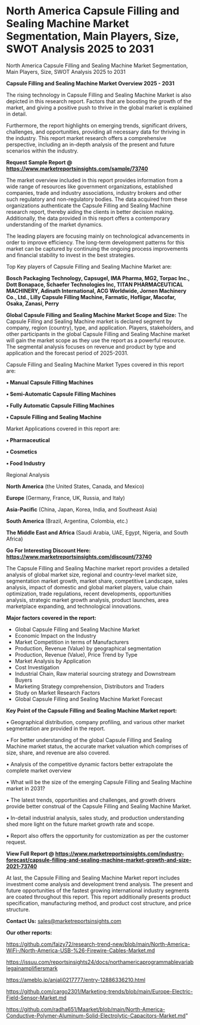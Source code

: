 # North America Capsule Filling and Sealing Machine Market Segmentation, Main Players, Size, SWOT Analysis 2025 to 2031
North America Capsule Filling and Sealing Machine Market Segmentation, Main Players, Size, SWOT Analysis 2025 to 2031

<Strong> Capsule Filling and Sealing Machine Market Overview 2025 - 2031</strong>

The rising technology in Capsule Filling and Sealing Machine Market is also depicted in this research report. Factors that are boosting the growth of the market, and giving a positive push to thrive in the global market is explained in detail.

Furthermore, the report highlights on emerging trends, significant drivers, challenges, and opportunities, providing all necessary data for thriving in the industry. This report market research offers a comprehensive perspective, including an in-depth analysis of the present and future scenarios within the industry.

<strong>Request Sample Report @ <a href=https://www.marketreportsinsights.com/sample/73740>https://www.marketreportsinsights.com/sample/73740</a></strong>

The market overview included in this report provides information from a wide range of resources like government organizations, established companies, trade and industry associations, industry brokers and other such regulatory and non-regulatory bodies. The data acquired from these organizations authenticate the Capsule Filling and Sealing Machine research report, thereby aiding the clients in better decision making. Additionally, the data provided in this report offers a contemporary understanding of the market dynamics.

The leading players are focusing mainly on technological advancements in order to improve efficiency. The long-term development patterns for this market can be captured by continuing the ongoing process improvements and financial stability to invest in the best strategies.

Top Key players of Capsule Filling and Sealing Machine Market are:

<strong>Bosch Packaging Technology, Capsugel, IMA Pharma, MG2, Torpac Inc., Dott Bonapace, Schaefer Technologies Inc, TITAN PHARMACEUTICAL MACHINERY, Adinath International, ACG Worldwide, Jornen Machinery Co., Ltd., Lilly Capsule Filling Machine, Farmatic, Hofligar, Macofar, Osaka, Zanasi, Perry</strong>

<strong><b>Global Capsule Filling and Sealing Machine Market Scope and Size:</b></strong>
The Capsule Filling and Sealing Machine market is declared segment by company, region (country), type, and application. Players, stakeholders, and other participants in the global Capsule Filling and Sealing Machine market will gain the market scope as they use the report as a powerful resource. The segmental analysis focuses on revenue and product by type and application and the forecast period of 2025-2031.

Capsule Filling and Sealing Machine Market Types covered in this report are:

<strong>• Manual Capsule Filling Machines

• Semi-Automatic Capsule Filling Machines

• Fully Automatic Capsule Filling Machines

• Capsule Filling and Sealing Machine</strong>

Market Applications covered in this report are:

<strong>• Pharmaceutical

• Cosmetics

• Food Industry</strong> 

Regional Analysis

<strong>North America</strong> (the United States, Canada, and Mexico)

<strong>Europe</strong> (Germany, France, UK, Russia, and Italy)

<strong>Asia-Pacific</strong> (China, Japan, Korea, India, and Southeast Asia)

<strong>South America</strong> (Brazil, Argentina, Colombia, etc.)

<strong>The Middle East and Africa</strong> (Saudi Arabia, UAE, Egypt, Nigeria, and South Africa)

<strong>Go For Interesting Discount Here: <a href=https://www.marketreportsinsights.com/discount/73740>https://www.marketreportsinsights.com/discount/73740</a></strong>

The Capsule Filling and Sealing Machine market report provides a detailed analysis of global market size, regional and country-level market size, segmentation market growth, market share, competitive Landscape, sales analysis, impact of domestic and global market players, value chain optimization, trade regulations, recent developments, opportunities analysis, strategic market growth analysis, product launches, area marketplace expanding, and technological innovations.

<strong><b>Major factors covered in the report:</b></strong>
<ul>
  <li>Global Capsule Filling and Sealing Machine Market </li>
  <li>Economic Impact on the Industry</li>
  <li>Market Competition in terms of Manufacturers</li>
  <li>Production, Revenue (Value) by geographical segmentation</li>
  <li>Production, Revenue (Value), Price Trend by Type</li>
  <li>Market Analysis by Application</li>
  <li>Cost Investigation</li>
  <li>Industrial Chain, Raw material sourcing strategy and Downstream Buyers</li>
  <li>Marketing Strategy comprehension, Distributors and Traders</li>
  <li>Study on Market Research Factors</li>
  <li>Global Capsule Filling and Sealing Machine Market Forecast</li>
</ul>

<strong><b>Key Point of the Capsule Filling and Sealing Machine Market report:</b></strong>

• Geographical distribution, company profiling, and various other market segmentation are provided in the report.

• For better understanding of the global Capsule Filling and Sealing Machine market status, the accurate market valuation which comprises of size, share, and revenue are also covered.

• Analysis of the competitive dynamic factors better extrapolate the complete market overview

• What will be the size of the emerging Capsule Filling and Sealing Machine market in 2031?

• The latest trends, opportunities and challenges, and growth drivers provide better construal of the Capsule Filling and Sealing Machine Market.

• In-detail industrial analysis, sales study, and production understanding shed more light on the future market growth rate and scope.

• Report also offers the opportunity for customization as per the customer request.

<strong><b>View Full Report @ <a href=https://www.marketreportsinsights.com/industry-forecast/capsule-filling-and-sealing-machine-market-growth-and-size-2021-73740>https://www.marketreportsinsights.com/industry-forecast/capsule-filling-and-sealing-machine-market-growth-and-size-2021-73740</a></b></strong>


At last, the Capsule Filling and Sealing Machine Market report includes investment come analysis and development trend analysis. The present and future opportunities of the fastest growing international industry segments are coated throughout this report. This report additionally presents product specification, manufacturing method, and product cost structure, and price structure.

<strong>Contact Us:</strong>
sales@marketreportsinsights.com

<strong>Our other reports:</strong>

<a href=https://github.com/faizy72/research-trend-new/blob/main/North-America-WiFi-/North-America-USB-%26-Firewire-Cables-Market.md>https://github.com/faizy72/research-trend-new/blob/main/North-America-WiFi-/North-America-USB-%26-Firewire-Cables-Market.md</a>

<a href=https://issuu.com/reportsinsights24/docs/northamericaprogrammablevariablegainamplifiersmark>https://issuu.com/reportsinsights24/docs/northamericaprogrammablevariablegainamplifiersmark</a>

<a href=https://ameblo.jp/anjali0217777/entry-12886336210.html>https://ameblo.jp/anjali0217777/entry-12886336210.html</a>

<a href=https://github.com/cargo2301/Marketing-trends/blob/main/Europe-Electric-Field-Sensor-Market.md>https://github.com/cargo2301/Marketing-trends/blob/main/Europe-Electric-Field-Sensor-Market.md</a>

<a href=https://github.com/radha651/Maarket/blob/main/North-America-Conductive-Polymer-Aluminum-Solid-Electrolytic-Capacitors-Market.md>https://github.com/radha651/Maarket/blob/main/North-America-Conductive-Polymer-Aluminum-Solid-Electrolytic-Capacitors-Market.md</a>"

